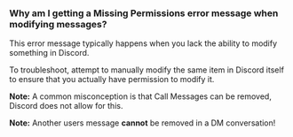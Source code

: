 ### Why am I getting a Missing Permissions error message when modifying messages?

This error message typically happens when you lack the ability to modify something in Discord.

To troubleshoot, attempt to manually modify the same item in Discord itself to ensure that you actually have permission to modify it.

**Note:** A common misconception is that Call Messages can be removed, Discord does not allow for this.

**Note:** Another users message **cannot** be removed in a DM conversation!
